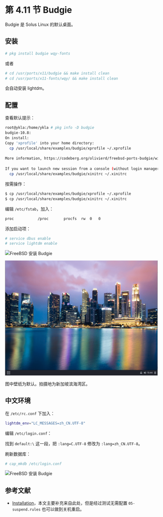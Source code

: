 # 第 4.11 节 Budgie

Budgie 是 Solus Linux 的默认桌面。

## 安装

```sh
# pkg install budgie wqy-fonts
```

或者

```sh
# cd /usr/ports/x11/budgie && make install clean
# cd /usr/ports/x11-fonts/wqy/ && make install clean
```

会自动安装 lightdm。

## 配置

查看默认提示：

```sh
root@ykla:/home/ykla # pkg info -D budgie
budgie-10.8:
On install:
Copy 'xprofile' into your home directory:
  cp /usr/local/share/examples/budgie/xprofile ~/.xprofile

More information, https://codeberg.org/olivierd/freebsd-ports-budgie/wiki

If you want to launch new session from a console (without login manager)
  cp /usr/local/share/examples/budgie/xinitrc ~/.xinitrc
```

按需操作：

```sh
$ cp /usr/local/share/examples/budgie/xprofile ~/.xprofile
$ cp /usr/local/share/examples/budgie/xinitrc ~/.xinitrc
```

编辑 `/etc/fstab`，加入：

```sh
proc           /proc       procfs  rw  0   0
```

添加启动项：

```sh
# service dbus enable
# service lightdm enable
```

![FreeBSD 安装 Budgie](../.gitbook/assets/budgie1.png)

![FreeBSD 安装 Budgie](../.gitbook/assets/budgie2.png)

图中壁纸为默认。拍摄地为新加坡滨海湾区。

## 中文环境

在 `/etc/rc.conf` 下加入：

```sh
lightdm_env="LC_MESSAGES=zh_CN.UTF-8" 
```

编辑 `/etc/login.conf`：

找到 `default:\` 这一段，把 `:lang=C.UTF-8` 修改为 `:lang=zh_CN.UTF-8`。

刷新数据库：

```sh
# cap_mkdb /etc/login.conf
```

![FreeBSD 安装 Budgie](../.gitbook/assets/budgie3.png)

## 参考文献

- [Installation](https://codeberg.org/olivierd/freebsd-ports-budgie/wiki/Installation)，本文主要补充来自此处，但是经过测试无需配置 `05-suspend.rules` 也可以做到关机重启。
